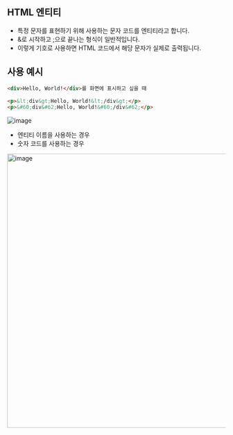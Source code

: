 HTML 엔티티
-------------------------
- 특정 문자를 표현하기 위해 사용하는 문자 코드를 엔티티라고 합니다.
- &로 시작하고 ;으로 끝나는 형식이 일반적입니다.
- 이렇게 기호로 사용하면 HTML 코드에서 해당 문자가 실제로 출력됩니다.

사용 예시
--------------------------
```html
<div>Hello, World!</div>를 화면에 표시하고 싶을 때

<p>&lt;div&gt;Hello, World!&lt;/div&gt;</p>
<p>&#60;div&#62;Hello, World!&#60;/div&#62;</p>
```
![image](https://github.com/user-attachments/assets/c7911b42-735c-4bbc-a3fd-52bb33770ba7)

- 엔티티 이름을 사용하는 경우
- 숫자 코드를 사용하는 경우

<img width="631" alt="image" src="https://github.com/user-attachments/assets/c5999b87-0722-44c0-8305-540c162ee012" />
